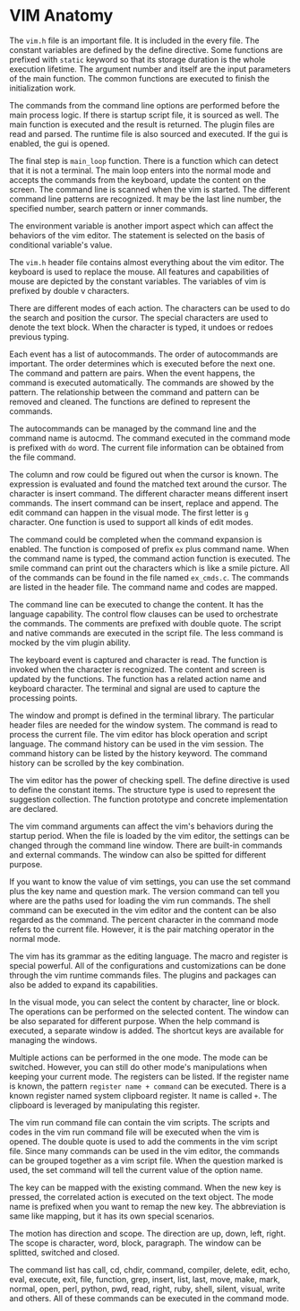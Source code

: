 # VIM Anatomy

The `vim.h` file is an important file. It is included in the every file. The constant variables  are defined by the define directive. Some functions are prefixed with `static` keyword so that its storage duration is the whole execution lifetime. The argument number and itself are the input parameters of the main function. The common functions are executed to finish the initialization work.

The commands from the command line options are performed before the main process logic. If there is startup script file, it is sourced as well. The main function is executed and the result is returned. The plugin files are read and parsed. The runtime file is also sourced and executed. If the gui is enabled, the gui is opened.

The final step is `main_loop` function. There is a function which can detect that it is not a terminal. The main loop enters into the normal mode and accepts the commands from the keyboard, update the content on the screen. The command line is scanned when the vim is started. The different command line patterns are recognized. It may be the last line number, the specified number, search pattern or inner commands. 

The environment variable is another import aspect which can affect the behaviors of the vim editor. The statement is selected on the basis of conditional variable's value. 

The `vim.h` header file contains almost everything about the vim editor. The keyboard is used to replace the mouse. All features and capabilities of mouse are depicted by the constant variables. The variables of vim is prefixed by double v characters. 

There are different modes of each action. The characters can be used to do the search and position the cursor. The special characters are used to denote the text block. When the character is typed, it undoes or redoes previous typing. 

Each event has a list of autocommands. The order of autocommands are important. The order determines  which is executed before the next one. The command and pattern are pairs. When the event happens, the command is executed automatically. The commands are showed by the pattern. The relationship between the command and pattern can be removed and cleaned. The functions are defined to represent the commands. 

The autocommands can be managed by the command line and the command name is autocmd. The command executed in the command mode is prefixed with `do` word. The current file information can be obtained from the file command. 

The column and row could be figured out when the cursor is known. The expression is evaluated and found the matched text around the cursor. The character is insert command. The different character means different insert commands. The insert command can be insert, replace and append. The edit command can happen in the visual mode. The first letter is `g` character. One function is used to support all kinds of edit modes. 

The command could be completed when the command expansion is enabled. The function is composed of prefix `ex` plus command name. When the command name is typed, the command action function is executed. The smile command can print out the characters which is like a smile picture. All of the commands can be found in the file named `ex_cmds.c`. The commands are listed in the header file. The command name and codes are mapped. 

The command line can be executed to change the content. It has the language capability. The control flow clauses can be used to orchestrate the commands. The comments are prefixed with double quote. The script and native commands are executed in the script file. The less command is mocked by the vim plugin ability. 

The keyboard event is captured and character is read. The function is invoked when the character is recognized. The content and screen is updated by the functions. The function has a related action name and keyboard character. The terminal and signal are used to capture the processing points. 

The window and prompt is defined in the terminal library. The particular header files are needed for the window system. The command is read to process the current file. The vim editor has block operation and script language. The command history can be used in the vim session. The command history can be listed by the history keyword. The command history can be scrolled by the key combination. 

The vim editor has the power of checking spell. The define directive is used to define the constant items. The structure type is used to represent the suggestion collection. The function prototype and concrete implementation are declared. 

The vim command arguments can affect the vim's behaviors during the startup period. When the file is loaded by the vim editor, the settings can be changed through the command line window. There are built-in commands and external commands. The window can also be spitted for different purpose. 

If you want to know the value of vim settings, you can use the set command plus the key name and question mark. The version command can tell you where are the paths used for loading the vim run commands. The shell command can be executed in the vim editor and the content can be also regarded as the command. The percent character in the command mode refers to the current file. However, it is the pair matching operator in the normal mode.

The vim has its grammar as the editing language. The macro and register is special powerful. All of the configurations and customizations can be done through the vim runtime commands files. The plugins and packages can also be added to expand its capabilities.

In the visual mode, you can select the content by character, line or block. The operations can be performed on the selected content. The window can be also separated for different purpose. When the help command is executed, a separate window is added. The shortcut keys are available for managing the windows. 

Multiple actions can be performed in the one mode. The mode can be switched. However, you can still do other mode's manipulations when keeping your current mode. The registers can be listed. If the register name is known, the pattern `register name + command` can be executed. There is a known register named system clipboard register. It name is called `+`. The clipboard is leveraged by manipulating this register.

The vim run command file can contain the vim scripts. The scripts and codes in the vim run command file will be executed when the vim is opened. The double quote is used to add the comments in the vim script file. Since many commands can be used in the vim editor, the commands can be grouped together as a vim script file. When the question marked is used, the set command will tell the current value of the option name. 

The key can be mapped with the existing command. When the new key is pressed, the correlated action is executed on the text object. The mode name is prefixed when you want to remap the new key. The abbreviation is same like mapping, but it has its own special scenarios. 

The motion has direction and scope. The direction are up, down, left, right. The scope is character, word, block, paragraph. The window can be splitted, switched and closed. 

The command list has call, cd, chdir, command, compiler, delete, edit, echo, eval, execute, exit, file, function, grep, insert, list, last, move, make, mark, normal, open, perl, python, pwd, read, right, ruby, shell, silent, visual, write and others. All of these commands can be executed in the command mode. 


